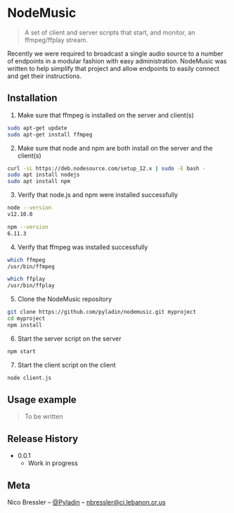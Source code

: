 # NodeMusic
> A set of client and server scripts that start, and monitor, an ffmpeg/ffplay
stream.

Recently we were required to broadcast a single audio source to a number of
endpoints in a modular fashion with easy administration. NodeMusic was written
to help simplify that project and allow endpoints to easily connect and get
their instructions.

## Installation
1. Make sure that ffmpeg is installed on the server and client(s)
```sh
sudo apt-get update
sudo apt-get install ffmpeg
```

2. Make sure that node and npm are both install on the server and the client(s)
```sh
curl -sL https://deb.nodesource.com/setup_12.x | sudo -E bash -
sudo apt install nodejs
sudo apt install npm
```

3. Verify that node.js and npm were installed successfully
```sh
node --version
v12.10.0

npm --version
6.11.3
```

4. Verify that ffmpeg was installed successfully
```sh
which ffmpeg
/usr/bin/ffmpeg

which ffplay
/usr/bin/ffplay
```

5. Clone the NodeMusic repository
```sh
git clone https://github.com/pyladin/nodemusic.git myproject
cd myproject
npm install
```

6. Start the server script on the server
```sh
npm start
```

7. Start the client script on the client
```sh
node client.js
```

## Usage example
> To be written

## Release History
* 0.0.1
    * Work in progress

## Meta
Nico Bressler – [@Pyladin](https://twitter.com/pyladin) – nbressler@ci.lebanon.or.us
